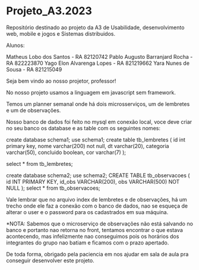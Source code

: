 # Projeto_A3.2023
Repositório destinado ao projeto da A3 de Usabilidade, desenvolvimento web, mobile e jogos e Sistemas distribuidos.

Alunos:

Matheus Lobo dos Santos - RA 82120742
Pablo Augusto Barranjard Rocha - RA 822223870
Yago Elon Alvarenga Lopes - RA 821219662
Yara Nunes de Sousa - RA 821215049


Seja bem vindo ao nosso projetor, professor!


No nosso projeto usamos a linguagem em javascript sem framework.

Temos um planner semanal onde há dois microsserviços, um de lembretes e um de observações.

Nosso banco de dados foi feito no mysql em conexão local, voce deve criar no seu banco os database e as table com os seguintes nomes:


create database schema1;
use schema1;
create table tb_lembretes (
	id int primary key,
    nome varchar(200) not null,
    dt varchar(20),
    categoria varchar(50),
    concluido boolean,
    cor varchar(7)
    );
    
select * from tb_lembretes;

create database schema2;
use schema2;
CREATE TABLE tb_observacoes (
    id INT PRIMARY KEY,
    id_obs VARCHAR(200),
    obs VARCHAR(500) NOT NULL
);
select * from tb_observacoes;


Vale lembrar que no arquivo index de lembretes e de observações, há um trecho onde ele faz a conexão com o banco de dados, nao se esqueça de alterar o user e o password para os cadastrados em sua máquina.



*NOTA: Sabemos que o microserviço de observações não está salvando no banco e portanto nao retorna no front, tentamos encontrar o que estava acontecendo, mas infelizmente nao conseguimos pois os horários dos integrantes do grupo nao batiam e ficamos com o prazo apertado. 

De toda forma, obrigado pela paciencia em nos ajudar em sala de aula pra conseguir desenvolver este projeto.
